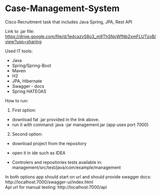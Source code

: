 # Case-Management-System
Cisco Recruitment task that includes Java Spring, JPA, Rest API

Link to .jar file: https://drive.google.com/file/d/1edcazvS8o3_m9ThSNxWfNb2xmFLUTzoB/view?usp=sharing

Used IT tools:
- Java
- Spring/Spring-Boot
- Maven
- H2
- JPA, Hibernate
- Swagger - docs
- Spring HATEOAS

How to run:
1. First option:
  - download fat .jar provided in the link above. 
  - run it with command: java -jar management.jar (app uses port 7000)
  
2. Second option:
  - download project from the repository
  - open it in ide such as IDEA

- Controlers and repositories tests available in: management/src/test/java/com/example/management

In both options app should start on url and should provide swagger docs: http://localhost:7000/swagger-ui/index.html
<br/>Api url for manual testing: http://localhost:7000/api

